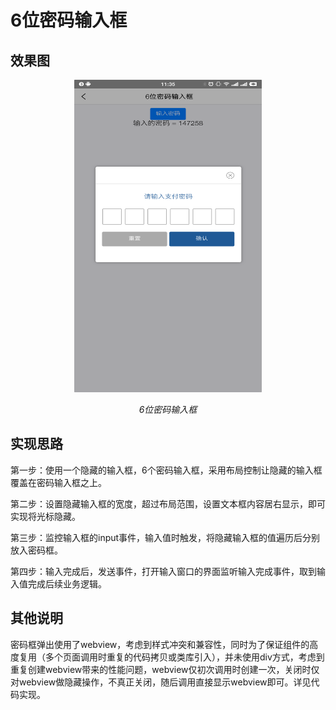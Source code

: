# 6位密码输入框

## 效果图
<p align="center">
	<img src="https://github.com/yuboon/5plus-examples/blob/master/assets/password.png" width="300" height="500">
	<p align="center">
		<em>6位密码输入框</em>
	</p>
</p>

## 实现思路
第一步：使用一个隐藏的输入框，6个密码输入框，采用布局控制让隐藏的输入框覆盖在密码输入框之上。 

第二步：设置隐藏输入框的宽度，超过布局范围，设置文本框内容居右显示，即可实现将光标隐藏。  

第三步：监控输入框的input事件，输入值时触发，将隐藏输入框的值遍历后分别放入密码框。  

第四步：输入完成后，发送事件，打开输入窗口的界面监听输入完成事件，取到输入值完成后续业务逻辑。  

## 其他说明
密码框弹出使用了webview，考虑到样式冲突和兼容性，同时为了保证组件的高度复用（多个页面调用时重复的代码拷贝或类库引入），并未使用div方式，考虑到重复创建webview带来的性能问题，webview仅初次调用时创建一次，关闭时仅对webview做隐藏操作，不真正关闭，随后调用直接显示webview即可。详见代码实现。


